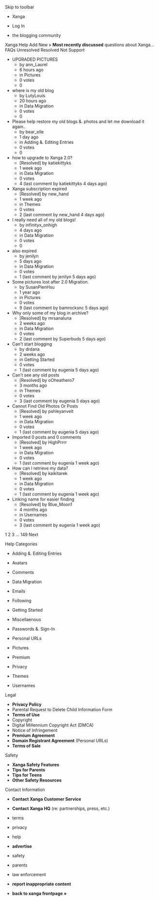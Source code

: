 Skip to toolbar

*   Xanga

*   Log In

*   the blogging community

Xanga Help Add New » **Most recently discussed** questions about Xanga… FAQs Unresolved Resolved Not Support

*   UPGRADED PICTURES
    *   by ann\_Laurel
    *   6 hours ago
    *   in Pictures
    *   0 votes
    *   0
*   where is my old blog
    *   by LutyLouis
    *   20 hours ago
    *   in Data Migration
    *   0 votes
    *   0
*   Please help restore my old blogs &. photos and let me download it again..
    *   by bear\_elle
    *   1 day ago
    *   in Adding &. Editing Entries
    *   0 votes
    *   0
*   how to upgrade to Xanga 2.0?
    *   \[Resolved\] by katiekittyks
    *   1 week ago
    *   in Data Migration
    *   0 votes
    *   4 (last comment by katiekittyks 4 days ago)
*   Xanga subscription expired
    *   \[Resolved\] by new\_hand
    *   1 week ago
    *   in Themes
    *   0 votes
    *   2 (last comment by new\_hand 4 days ago)
*   I really need all of my old blogs!
    *   by infinityx\_onhigh
    *   4 days ago
    *   in Data Migration
    *   0 votes
    *   0
*   also expired
    *   by jenilyn
    *   5 days ago
    *   in Data Migration
    *   0 votes
    *   1 (last comment by jenilyn 5 days ago)
*   Some pictures lost after 2.0 Migration.
    *   by SusanPienHsu
    *   1 year ago
    *   in Pictures
    *   0 votes
    *   9 (last comment by bamrocksnc 5 days ago)
*   Why only some of my blog in archive?
    *   \[Resolved\] by mrsanaluna
    *   2 weeks ago
    *   in Data Migration
    *   0 votes
    *   2 (last comment by Superbuds 5 days ago)
*   Can't start blogging
    *   by drdana
    *   2 weeks ago
    *   in Getting Started
    *   0 votes
    *   1 (last comment by eugenia 5 days ago)
*   Can't see any old posts
    *   \[Resolved\] by oOheathero7
    *   3 months ago
    *   in Themes
    *   0 votes
    *   3 (last comment by eugenia 5 days ago)
*   Cannot Find Old Photos Or Posts
    *   \[Resolved\] by pshleyanvelt
    *   1 week ago
    *   in Data Migration
    *   0 votes
    *   1 (last comment by eugenia 5 days ago)
*   Imported 0 posts and 0 comments
    *   \[Resolved\] by HighPrrrr
    *   1 week ago
    *   in Data Migration
    *   0 votes
    *   1 (last comment by eugenia 1 week ago)
*   How can I retrieve my data?
    *   \[Resolved\] by kaikitarek
    *   1 week ago
    *   in Data Migration
    *   0 votes
    *   1 (last comment by eugenia 1 week ago)
*   Linking name for easier finding
    *   \[Resolved\] by Blue\_Moon1
    *   4 months ago
    *   in Usernames
    *   0 votes
    *   3 (last comment by eugenia 1 week ago)

1 2 3 ... 149 Next

Help Categories

*   Adding &. Editing Entries
*   Avatars
*   Comments
*   Data Migration
*   Emails
*   Following
*   Getting Started
*   Miscellaenous

*   Passwords &. Sign-In
*   Personal URLs
*   Pictures
*   Premium
*   Privacy
*   Themes
*   Usernames

Legal

*   **Privacy Policy**
*   Parental Request to Delete Child Information Form
*   **Terms of Use**
*   Copyright
*   Digital Millennium Copyright Act (DMCA)
*   Notice of Infringement
*   **Premium Agreement**
*   **Domain Registrant Agreement** (Personal URLs)
*   **Terms of Sale**

Safety

*   **Xanga Safety Features**
*   **Tips for Parents**
*   **Tips for Teens**
*   **Other Safety Resources**

Contact Information

*   **Contact Xanga Customer Service**
*   **Contact Xanga HQ** (re: partnerships, press, etc.)

*   terms
*   privacy
*   help
*   **advertise**

*   safety
*   parents
*   law enforcement
*   **report inappropriate content**

*   **back to xanga frontpage »**